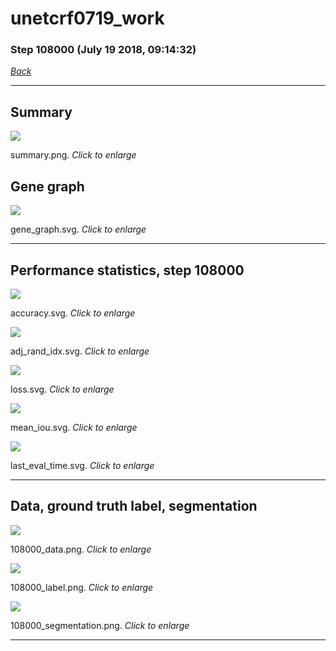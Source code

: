 # unetcrf0719_work

### Step 108000 (July 19 2018, 09:14:32)

[_Back_](..)

---

## Summary

<div class="images"><a href="media/summary.png"><img  src="media/summary.png" align="center"></a><p>summary.png. <i>Click to enlarge</i></p></div>

## Gene graph

<div class="images"><a href="media/gene_graph.svg"><img  src="media/gene_graph.svg" align="center"></a><p>gene_graph.svg. <i>Click to enlarge</i></p></div>

---

## Performance statistics, step 108000

<div class="images"><a href="media/accuracy.svg"><img class="mini" src="media/accuracy.svg" align="center"></a><p>accuracy.svg. <i>Click to enlarge</i></p></div>
<div class="images"><a href="media/adj_rand_idx.svg"><img class="mini" src="media/adj_rand_idx.svg" align="center"></a><p>adj_rand_idx.svg. <i>Click to enlarge</i></p></div>
<div class="images"><a href="media/loss.svg"><img class="mini" src="media/loss.svg" align="center"></a><p>loss.svg. <i>Click to enlarge</i></p></div>
<div class="images"><a href="media/mean_iou.svg"><img class="mini" src="media/mean_iou.svg" align="center"></a><p>mean_iou.svg. <i>Click to enlarge</i></p></div>
<div class="images"><a href="media/last_eval_time.svg"><img class="mini" src="media/last_eval_time.svg" align="center"></a><p>last_eval_time.svg. <i>Click to enlarge</i></p></div>

---

## Data, ground truth label, segmentation

<div class="images"><a href="media/108000_data.png"><img class="mini" src="media/108000_data.png" align="center"></a><p>108000_data.png. <i>Click to enlarge</i></p></div>
<div class="images"><a href="media/108000_label.png"><img class="mini" src="media/108000_label.png" align="center"></a><p>108000_label.png. <i>Click to enlarge</i></p></div>
<div class="images"><a href="media/108000_segmentation.png"><img class="mini" src="media/108000_segmentation.png" align="center"></a><p>108000_segmentation.png. <i>Click to enlarge</i></p></div>

---


